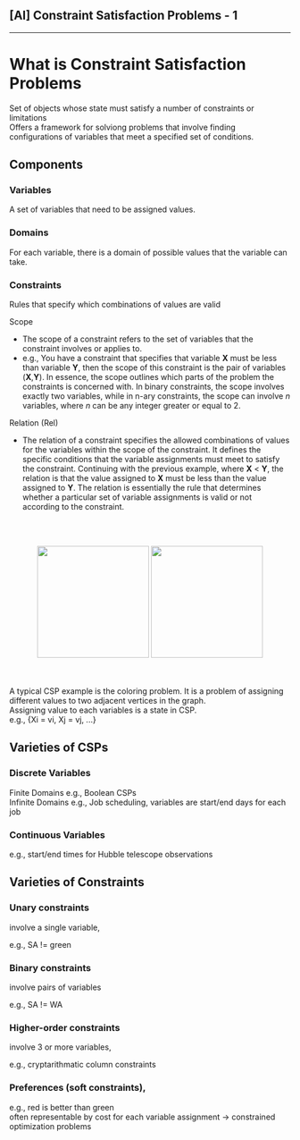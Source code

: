 ## [AI] Constraint Satisfaction Problems - 1
---

# What is Constraint Satisfaction Problems

Set of objects whose state must satisfy a number of constraints or limitations  
Offers a framework for solviong problems that involve finding configurations of variables that meet a specified set of conditions.

## Components

### Variables

A set of variables that need to be assigned values.

### Domains

For each variable, there is a domain of possible values that the variable can take.

### Constraints

Rules that specify which combinations of values are valid

Scope

-   The scope of a constraint refers to the set of variables that the constraint involves or applies to.
-   e.g., You have a constraint that specifies that variable **X** must be less than variable **Y**, then the scope of this constraint is the pair of variables (**X**,**Y**). In essence, the scope outlines which parts of the problem the constraints is concerned with. In binary constraints, the scope involves exactly two variables, while in n-ary constraints, the scope can involve _n_ variables, where _n_ can be any integer greater or equal to 2.

Relation (Rel)

-   The relation of a constraint specifies the allowed combinations of values for the variables within the scope of the constraint. It defines the specific conditions that the variable assignments must meet to satisfy the constraint. Continuing with the previous example, where **X** < **Y**, the relation is that the value assigned to **X** must be less than the value assigned to **Y**. The relation is essentially the rule that determines whether a particular set of variable assignments is valid or not according to the constraint.

<br></br>
<div align="center">
<img src="https://github.com/Picbridge/Picbridge.github.io/assets/34910988/a1f68e86-00e2-4c81-9d6a-cc4b0934a7c8" width="200" height="200">
<img src="https://github.com/Picbridge/Picbridge.github.io/assets/34910988/46ac1251-ae9a-492a-84ba-2373f1efbab2" width="200" height="200">

</div>
<br></br>

A typical CSP example is the coloring problem. It is a problem of assigning different values to two adjacent vertices in the graph.  
Assigning value to each variables is a state in CSP.  
e.g., {Xi = vi, Xj = vj, ...}

## Varieties of CSPs

### Discrete Variables

Finite Domains e.g., Boolean CSPs  
Infinite Domains e.g., Job scheduling, variables are start/end days for each job

### Continuous Variables

e.g., start/end times for Hubble telescope observations

## Varieties of Constraints

### Unary constraints

involve a single variable,

e.g., SA != green

### Binary constraints

involve pairs of variables

e.g., SA != WA

### Higher-order constraints

involve 3 or more variables,

e.g., cryptarithmatic column constraints

### Preferences (soft constraints),

e.g., red is better than green  
often representable by cost for each variable assignment -> constrained optimization problems
